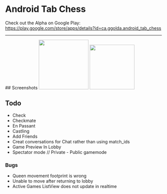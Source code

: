 # Android Tab Chess

Check out the Alpha on Google Play:
https://play.google.com/store/apps/details?id=ca.ggolda.android_tab_chess

<hr>
## Screenshots

<img src="https://github.com/simplegr33n/android-tab-chess/blob/master/screenshots/tablet0001.jpg" width="160">
<img src="https://github.com/simplegr33n/android-tab-chess/blob/master/screenshots/phone0006.jpg" width="144">

## Todo
* Check
* Checkmate
* En Passant
* Castling
* Add Friends
* Creat conversations for Chat rather than using match_ids
* Game Preview In Lobby
* Spectator mode // Private - Public gamemode

### Bugs
* Queen movement footprint is wrong
* Unable to move after returning to lobby
* Active Games ListView does not update in realtime



